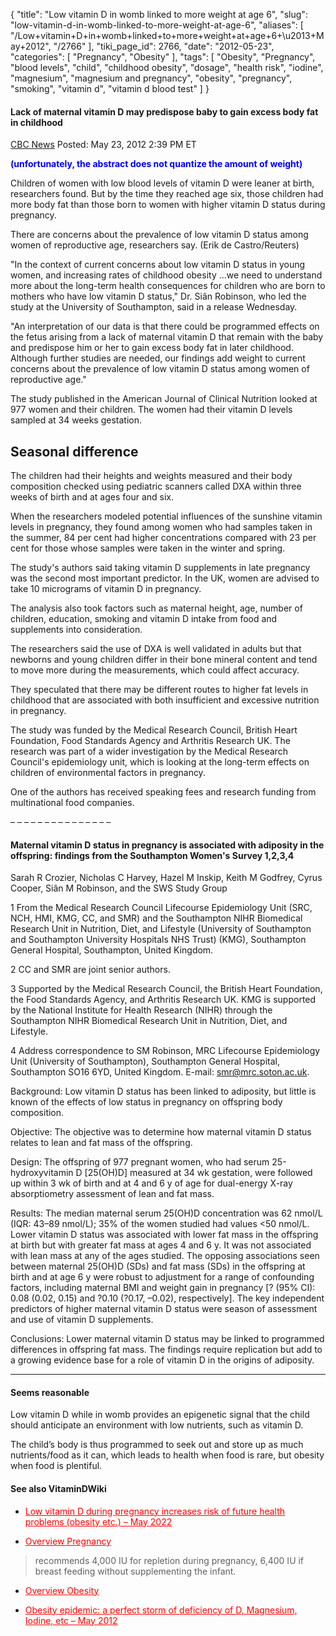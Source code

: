 {
    "title": "Low vitamin D in womb linked to more weight at age 6",
    "slug": "low-vitamin-d-in-womb-linked-to-more-weight-at-age-6",
    "aliases": [
        "/Low+vitamin+D+in+womb+linked+to+more+weight+at+age+6+\u2013+May+2012",
        "/2766"
    ],
    "tiki_page_id": 2766,
    "date": "2012-05-23",
    "categories": [
        "Pregnancy",
        "Obesity"
    ],
    "tags": [
        "Obesity",
        "Pregnancy",
        "blood levels",
        "child",
        "childhood obesity",
        "dosage",
        "health risk",
        "iodine",
        "magnesium",
        "magnesium and pregnancy",
        "obesity",
        "pregnancy",
        "smoking",
        "vitamin d",
        "vitamin d blood test"
    ]
}


#### Lack of maternal vitamin D may predispose baby to gain excess body fat in childhood

[CBC News](http://www.cbc.ca/news/health/story/2012/05/23/vitamin-d-pregnancy-childhood-fat.html%20) Posted: May 23, 2012 2:39 PM ET

 **<span style="color:#00F;">(unfortunately, the abstract does not quantize the amount of weight)</span>** 

Children of women with low blood levels of vitamin D were leaner at birth, researchers found. But by the time they reached age six, those children had more body fat than those born to women with higher vitamin D status during pregnancy.

There are concerns about the prevalence of low vitamin D status among women of reproductive age, researchers say. (Erik de Castro/Reuters)

"In the context of current concerns about low vitamin D status in young women, and increasing rates of childhood obesity …we need to understand more about the long-term health consequences for children who are born to mothers who have low vitamin D status," Dr. Siân Robinson, who led the study at the University of Southampton, said in a release Wednesday.

"An interpretation of our data is that there could be programmed effects on the fetus arising from a lack of maternal vitamin D that remain with the baby and predispose him or her to gain excess body fat in later childhood. Although further studies are needed, our findings add weight to current concerns about the prevalence of low vitamin D status among women of reproductive age."

The study published in the American Journal of Clinical Nutrition looked at 977 women and their children. The women had their vitamin D levels sampled at 34 weeks gestation.

## Seasonal difference

The children had their heights and weights measured and their body composition checked using pediatric scanners called DXA within three weeks of birth and at ages four and six.

When the researchers modeled potential influences of the sunshine vitamin levels in pregnancy, they found among women who had samples taken in the summer, 84 per cent had higher concentrations compared with 23 per cent for those whose samples were taken in the winter and spring.

The study's authors said taking vitamin D supplements in late pregnancy was the second most important predictor. In the UK, women are advised to take 10 micrograms of vitamin D in pregnancy.

The analysis also took factors such as maternal height, age, number of children, education, smoking and vitamin D intake from food and supplements into consideration.

The researchers said the use of DXA is well validated in adults but that newborns and young children differ in their bone mineral content and tend to move more during the measurements, which could affect accuracy.

They speculated that there may be different routes to higher fat levels in childhood that are associated with both insufficient and excessive nutrition in pregnancy.

The study was funded by the Medical Research Council, British Heart Foundation, Food Standards Agency and Arthritis Research UK. The research was part of a wider investigation by the Medical Research Council's epidemiology unit, which is looking at the long-term effects on children of environmental factors in pregnancy.

One of the authors has received speaking fees and research funding from multinational food companies.

– – – – – – – – – – – – – – – 

#### Maternal vitamin D status in pregnancy is associated with adiposity in the offspring: findings from the Southampton Women's Survey 1,2,3,4

Sarah R Crozier, Nicholas C Harvey, Hazel M Inskip, Keith M Godfrey, Cyrus Cooper, Siân M Robinson, and the SWS Study Group

1 From the Medical Research Council Lifecourse Epidemiology Unit (SRC, NCH, HMI, KMG, CC, and SMR) and the Southampton NIHR Biomedical Research Unit in Nutrition, Diet, and Lifestyle (University of Southampton and Southampton University Hospitals NHS Trust) (KMG), Southampton General Hospital, Southampton, United Kingdom.

2 CC and SMR are joint senior authors.

3 Supported by the Medical Research Council, the British Heart Foundation, the Food Standards Agency, and Arthritis Research UK. KMG is supported by the National Institute for Health Research (NIHR) through the Southampton NIHR Biomedical Research Unit in Nutrition, Diet, and Lifestyle.

4 Address correspondence to SM Robinson, MRC Lifecourse Epidemiology Unit (University of Southampton), Southampton General Hospital, Southampton SO16 6YD, United Kingdom. E-mail: smr@mrc.soton.ac.uk.

Background: Low vitamin D status has been linked to adiposity, but little is known of the effects of low status in pregnancy on offspring body composition.

Objective: The objective was to determine how maternal vitamin D status relates to lean and fat mass of the offspring.

Design: The offspring of 977 pregnant women, who had serum 25-hydroxyvitamin D <span>[25(OH)D]</span> measured at 34 wk gestation, were followed up within 3 wk of birth and at 4 and 6 y of age for dual-energy X-ray absorptiometry assessment of lean and fat mass.

Results: The median maternal serum 25(OH)D concentration was 62 nmol/L (IQR: 43–89 nmol/L); 35% of the women studied had values <50 nmol/L. Lower vitamin D status was associated with lower fat mass in the offspring at birth but with greater fat mass at ages 4 and 6 y. It was not associated with lean mass at any of the ages studied. The opposing associations seen between maternal 25(OH)D (SDs) and fat mass (SDs) in the offspring at birth and at age 6 y were robust to adjustment for a range of confounding factors, including maternal BMI and weight gain in pregnancy <span>[? (95% CI): 0.08 (0.02, 0.15) and ?0.10 (?0.17, –0.02), respectively]</span>. The key independent predictors of higher maternal vitamin D status were season of assessment and use of vitamin D supplements.

Conclusions: Lower maternal vitamin D status may be linked to programmed differences in offspring fat mass. The findings require replication but add to a growing evidence base for a role of vitamin D in the origins of adiposity.

---

#### Seems reasonable

Low vitamin D while in womb provides an epigenetic signal that the child should anticipate an environment with low nutrients, such as vitamin D.  

The child’s body is thus programmed to seek out and store up as much nutrients/food as it can, which leads to health when food is rare, but obesity when food is plentiful.

#### See also VitaminDWiki

* <a href="/posts/low-vitamin-d-during-pregnancy-increases-risk-of-future-health-problems-obesity-etc" style="color: red; text-decoration: underline;" title="This post/category does not exist yet: Low vitamin D during pregnancy increases risk of future health problems (obesity etc.) – May 2022">Low vitamin D during pregnancy increases risk of future health problems (obesity etc.) – May 2022</a>

* <a href="/posts/overview-pregnancy" style="color: red; text-decoration: underline;" title="This link has an unknown page_id: 816">Overview Pregnancy</a> 

> recommends 4,000 IU for repletion during pregnancy, 6,400 IU if breast feeding without supplementing the infant.

* <a href="/posts/overview-obesity" style="color: red; text-decoration: underline;" title="This link has an unknown page_id: 710">Overview Obesity</a>

* <a href="/posts/obesity-epidemic-a-perfect-storm-of-deficiency-of-d-magnesium-iodine-etc" style="color: red; text-decoration: underline;" title="This link has an unknown page_id: 2762">Obesity epidemic: a perfect storm of deficiency of D, Magnesium, Iodine, etc – May 2012</a>